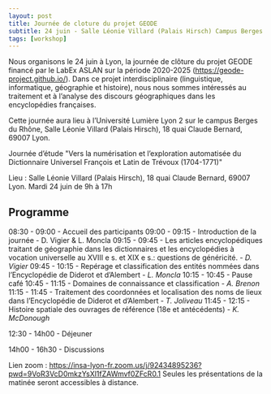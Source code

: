 ```yaml
---
layout: post
title: Journée de cloture du projet GEODE
subtitle: 24 juin - Salle Léonie Villard (Palais Hirsch) Campus Berges du Rhône, Lyon
tags: [workshop]
---
```




Nous organisons le 24 juin à Lyon, la journée de clôture du projet GEODE financé par le LabEx ASLAN sur la période 2020-2025 (https://geode-project.github.io/). 
Dans ce projet interdisciplinaire (linguistique, informatique, géographie et histoire), nous nous sommes intéressés au traitement et à l’analyse des discours géographiques dans les encyclopédies françaises.

Cette journée aura lieu à l’Université Lumière Lyon 2 sur le campus Berges du Rhône, Salle Léonie Villard (Palais Hirsch), 18 quai Claude Bernard, 69007 Lyon.

Journée d’étude "Vers la numérisation et l’exploration automatisée du Dictionnaire Universel François et Latin de Trévoux (1704-1771)"

Lieu : Salle Léonie Villard (Palais Hirsch), 18 quai Claude Bernard, 69007 Lyon.
Mardi 24 juin de 9h à 17h

## Programme

08:30 - 09:00 - Accueil des participants
09:00 - 09:15 - Introduction de la journée - D. Vigier & L. Moncla
09:15 - 09:45 - Les articles encyclopédiques traitant de géographie dans les dictionnaires et les encyclopédies à vocation universelle au XVIII e s. et XIX e s.: questions de généricité. - *D. Vigier*
09:45 - 10:15 - Repérage et classification des entités nommées dans l’Encyclopédie de Diderot et d’Alembert - *L. Moncla*
10:15 - 10:45 - Pause café
10:45 - 11:15 - Domaines de connaissance et classification - *A. Brenon*
11:15 - 11:45 - Traitement des coordonnées et localisation des noms de lieux dans l’Encyclopédie de Diderot et d’Alembert - *T. Joliveau*
11:45 - 12:15 - Histoire spatiale des ouvrages de référence (18e et antécédents) - *K. McDonough*

12:30 - 14h00 - Déjeuner 

14h00 - 16h30 - Discussions


Lien zoom : https://insa-lyon-fr.zoom.us/j/92434895236?pwd=9VoR3VcD0mkzYsXl1fZAWmvf0ZFcR0.1
Seules les présentations de la matinée seront accessibles à distance.


